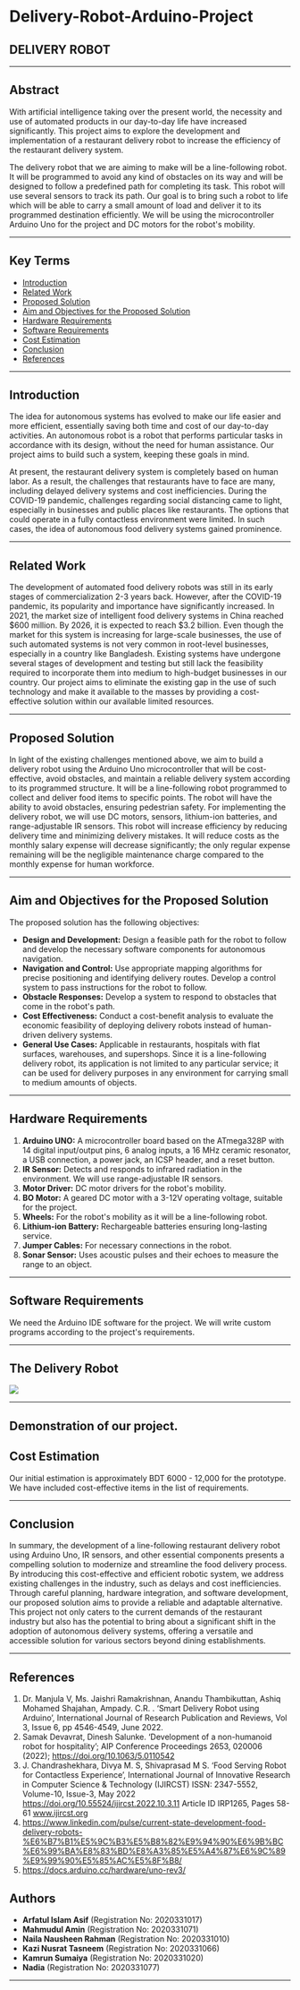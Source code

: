 # Delivery-Robot-Arduino-Project 

## DELIVERY ROBOT

---

## Abstract
With artificial intelligence taking over the present world, the necessity and use of automated products in our day-to-day life have increased significantly. This project aims to explore the development and implementation of a restaurant delivery robot to increase the efficiency of the restaurant delivery system.

The delivery robot that we are aiming to make will be a line-following robot. It will be programmed to avoid any kind of obstacles on its way and will be designed to follow a predefined path for completing its task. This robot will use several sensors to track its path. Our goal is to bring such a robot to life which will be able to carry a small amount of load and deliver it to its programmed destination efficiently. We will be using the microcontroller Arduino Uno for the project and DC motors for the robot's mobility.

---

## Key Terms
- [Introduction](#introduction)
- [Related Work](#related-work)
- [Proposed Solution](#proposed-solution)
- [Aim and Objectives for the Proposed Solution](#aim-and-objectives-for-the-proposed-solution)
- [Hardware Requirements](#hardware-requirements)
- [Software Requirements](#software-requirements)
- [Cost Estimation](#cost-estimation)
- [Conclusion](#conclusion)
- [References](#references)


---

## Introduction
The idea for autonomous systems has evolved to make our life easier and more efficient, essentially saving both time and cost of our day-to-day activities. An autonomous robot is a robot that performs particular tasks in accordance with its design, without the need for human assistance. Our project aims to build such a system, keeping these goals in mind.

At present, the restaurant delivery system is completely based on human labor. As a result, the challenges that restaurants have to face are many, including delayed delivery systems and cost inefficiencies. During the COVID-19 pandemic, challenges regarding social distancing came to light, especially in businesses and public places like restaurants. The options that could operate in a fully contactless environment were limited. In such cases, the idea of autonomous food delivery systems gained prominence.

---

## Related Work
The development of automated food delivery robots was still in its early stages of commercialization 2-3 years back. However, after the COVID-19 pandemic, its popularity and importance have significantly increased. In 2021, the market size of intelligent food delivery systems in China reached $600 million. By 2026, it is expected to reach $3.2 billion. Even though the market for this system is increasing for large-scale businesses, the use of such automated systems is not very common in root-level businesses, especially in a country like Bangladesh. Existing systems have undergone several stages of development and testing but still lack the feasibility required to incorporate them into medium to high-budget businesses in our country. Our project aims to eliminate the existing gap in the use of such technology and make it available to the masses by providing a cost-effective solution within our available limited resources.

---

## Proposed Solution
In light of the existing challenges mentioned above, we aim to build a delivery robot using the Arduino Uno microcontroller that will be cost-effective, avoid obstacles, and maintain a reliable delivery system according to its programmed structure. It will be a line-following robot programmed to collect and deliver food items to specific points. The robot will have the ability to avoid obstacles, ensuring pedestrian safety. For implementing the delivery robot, we will use DC motors, sensors, lithium-ion batteries, and range-adjustable IR sensors. This robot will increase efficiency by reducing delivery time and minimizing delivery mistakes. It will reduce costs as the monthly salary expense will decrease significantly; the only regular expense remaining will be the negligible maintenance charge compared to the monthly expense for human workforce.

---

## Aim and Objectives for the Proposed Solution
The proposed solution has the following objectives:
- **Design and Development:** Design a feasible path for the robot to follow and develop the necessary software components for autonomous navigation.
- **Navigation and Control:** Use appropriate mapping algorithms for precise positioning and identifying delivery routes. Develop a control system to pass instructions for the robot to follow.
- **Obstacle Responses:** Develop a system to respond to obstacles that come in the robot's path.
- **Cost Effectiveness:** Conduct a cost-benefit analysis to evaluate the economic feasibility of deploying delivery robots instead of human-driven delivery systems.
- **General Use Cases:** Applicable in restaurants, hospitals with flat surfaces, warehouses, and supershops. Since it is a line-following delivery robot, its application is not limited to any particular service; it can be used for delivery purposes in any environment for carrying small to medium amounts of objects.

---

## Hardware Requirements
1. **Arduino UNO:** A microcontroller board based on the ATmega328P with 14 digital input/output pins, 6 analog inputs, a 16 MHz ceramic resonator, a USB connection, a power jack, an ICSP header, and a reset button.
2. **IR Sensor:** Detects and responds to infrared radiation in the environment. We will use range-adjustable IR sensors.
3. **Motor Driver:** DC motor drivers for the robot's mobility.
4. **BO Motor:** A geared DC motor with a 3-12V operating voltage, suitable for the project.
5. **Wheels:** For the robot's mobility as it will be a line-following robot.
6. **Lithium-ion Battery:** Rechargeable batteries ensuring long-lasting service.
7. **Jumper Cables:** For necessary connections in the robot.
8. **Sonar Sensor:** Uses acoustic pulses and their echoes to measure the range to an object.

---

## Software Requirements
We need the Arduino IDE software for the project. We will write custom programs according to the project's requirements.

---

## The Delivery Robot

<img src = "Delivery robot.jpeg">

---

## Demonstration of our project.




## Cost Estimation
Our initial estimation is approximately BDT 6000 - 12,000 for the prototype. We have included cost-effective items in the list of requirements.

---



## Conclusion
In summary, the development of a line-following restaurant delivery robot using Arduino Uno, IR sensors, and other essential components presents a compelling solution to modernize and streamline the food delivery process. By introducing this cost-effective and efficient robotic system, we address existing challenges in the industry, such as delays and cost inefficiencies. Through careful planning, hardware integration, and software development, our proposed solution aims to provide a reliable and adaptable alternative. This project not only caters to the current demands of the restaurant industry but also has the potential to bring about a significant shift in the adoption of autonomous delivery systems, offering a versatile and accessible solution for various sectors beyond dining establishments.

---

## References
1. Dr. Manjula V, Ms. Jaishri Ramakrishnan, Anandu Thambikuttan, Ashiq Mohamed Shajahan, Ampady. C.R. . ‘Smart Delivery Robot using Arduino’, International Journal of Research Publication and Reviews, Vol 3, Issue 6, pp 4546-4549, June 2022.
2. Samak Devavrat, Dinesh Salunke. ‘Development of a non-humanoid robot for hospitality’; AIP Conference Proceedings 2653, 020006 (2022); https://doi.org/10.1063/5.0110542
3. J. Chandrashekhara, Divya M. S, Shivaprasad M S. ‘Food Serving Robot for Contactless Experience’, International Journal of Innovative Research in Computer Science & Technology (IJIRCST) ISSN: 2347-5552, Volume-10, Issue-3, May 2022 https://doi.org/10.55524/ijircst.2022.10.3.11 Article ID IRP1265, Pages 58-61 www.ijircst.org
4. https://www.linkedin.com/pulse/current-state-development-food-delivery-robots-%E6%B7%B1%E5%9C%B3%E5%B8%82%E9%94%90%E6%9B%BC%E6%99%BA%E8%83%BD%E8%A3%85%E5%A4%87%E6%9C%89%E9%99%90%E5%85%AC%E5%8F%B8/
5. https://docs.arduino.cc/hardware/uno-rev3/

## Authors
- **Arfatul Islam Asif** (Registration No: 2020331017)
- **Mahmudul Amin** (Registration No: 2020331071)
- **Naila Nausheen Rahman** (Registration No: 2020331010)
- **Kazi Nusrat Tasneem** (Registration No: 2020331066)
- **Kamrun Sumaiya** (Registration No: 2020331020)
- **Nadia** (Registration No: 2020331077)

---

